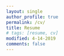 ```yaml
---
layout: single
author_profile: true
permalink: /cv/
title: Resume
# tags: [resume, cv]
modified: 4-14-2019
comments: false
---
```

